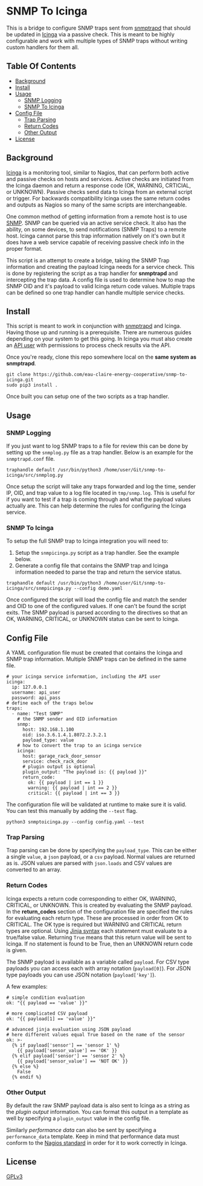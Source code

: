 # SNMP To Icinga

This is a bridge to configure SNMP traps sent from [snmptrapd](https://net-snmp.sourceforge.io/docs/man/snmptrapd.html) that should be updated in [Icinga](https://icinga.com/) via a passive check. This is meant to be highly configurable and work with multiple types of SNMP traps without writing custom handlers for them all.

## Table Of Contents

- [Background](#background)
- [Install](#install)
- [Usage](#usage)
  - [SNMP Logging](#snmp-logging)
  - [SNMP To Icinga](#snmp-to-icinga)
- [Config File](#config-file)
  - [Trap Parsing](#trap-parsing)
  - [Return Codes](#return-codes)
  - [Other Output](#other-output)
- [License](#license)

## Background

[Icinga](https://icinga.com/) is a monitoring tool, similar to Nagios, that can perform both active and passive checks on hosts and services. Active checks are initiated from the Icinga daemon and return a response code (OK, WARNING, CRTICIAL, or UNKNOWN). Passive checks send data to Icinga from an external script or trigger. For backwards compatibility Icinga uses the same return codes and outputs as Nagios so many of the same scripts are interchangeable.

One common method of getting information from a remote host is to use [SNMP](https://en.wikipedia.org/wiki/Simple_Network_Management_Protocol). SNMP can be queried via an active service check. It also has the ability, on some devices, to send notifications (SNMP Traps) to a remote host. Icinga cannot parse this trap information natively on it's own but it does have a web service capable of receiving passive check info in the proper format.

This script is an attempt to create a bridge, taking the SNMP Trap information and creating the payload Icinga needs for a service check. This is done by registering the script as a trap handler for __snmptrapd__ and intercepting the trap data. A config file is used to determine how to map the SNMP OID and it's payload to valid Icinga return code values. Multiple traps can be defined so one trap handler can handle multiple service checks.

## Install

This script is meant to work in conjunction with [snmptrapd](https://net-snmp.sourceforge.io/docs/man/snmptrapd.html) and Icinga. Having those up and running is a prerequisite. There are numerous guides depending on your system to get this going. In Icinga you must also create an [API user](https://icinga.com/docs/icinga-2/latest/doc/09-object-types/#apiuser) with permissions to process check results via the API.

Once you're ready, clone this repo somewhere local on the __same system as snmptrapd__.

```
git clone https://github.com/eau-claire-energy-cooperative/snmp-to-icinga.git
sudo pip3 install .

```

Once built you can setup one of the two scripts as a trap handler.

## Usage

### SNMP Logging

If you just want to log SNMP traps to a file for review this can be done by setting up the `snmplog.py` file as a trap handler. Below is an example for the `snmptrapd.conf` file.

```
traphandle default /usr/bin/python3 /home/user/Git/snmp-to-icinga/src/snmplog.py
```

Once setup the script will take any traps forwarded and log the time, sender IP, OID, and trap value to a log file located in `tmp/snmp.log`. This is useful for if you want to test if a trap is coming through and what the payload values actually are. This can help determine the rules for configuring the Icinga service.

### SNMP To Icinga

To setup the full SNMP trap to Icinga integration you will need to:

1. Setup the `snmpicinga.py` script as a trap handler. See the example below.
2. Generate a config file that contains the SNMP trap and Icinga information needed to parse the trap and return the service status.

```
traphandle default /usr/bin/python3 /home/user/Git/snmp-to-icinga/src/snmpicinga.py --config demo.yaml
```

Once configured the script will load the config file and match the sender and OID to one of the configured values. If one can't be found the script exits. The SNMP payload is parsed according to the directives so that an OK, WARNING, CRITICAL, or UNKNOWN status can be sent to Icinga.

## Config File

A YAML configuration file must be created that contains the Icinga and SNMP trap information. Multiple SNMP traps can be defined in the same file.

```
# your icinga service information, including the API user
icinga:
  ip: 127.0.0.1
  username: api_user
  password: api_pass
# define each of the traps below
traps:
  - name: "Test SNMP"
    # the SNMP sender and OID information
    snmp:
      host: 192.168.1.100
      oid: iso.3.6.1.4.1.8072.2.3.2.1
      payload_type: value
    # how to convert the trap to an icinga service
    icinga:
      host: garage_rack_door_sensor
      service: check_rack_door
      # plugin output is optional
      plugin_output: "The payload is: {{ payload }}"
      return_code:
        ok: {{ payload | int == 1 }}
        warning: {{ payload | int == 2 }}
        critical: {{ payload | int == 3 }}
```

The configuration file will be validated at runtime to make sure it is valid. You can test this manually by adding the `--test` flag.

```
python3 snmptoicinga.py --config config.yaml --test
```

### Trap Parsing

Trap parsing can be done by specifying the `payload_type`. This can be either a single `value`, a `json` payload, or a `csv` payload. Normal values are returned as is. JSON values are parsed with `json.loads` and CSV values are converted to an array.

### Return Codes

Icinga expects a return code corresponding to either OK, WARNING, CRITICAL, or UNKNOWN. This is created by evaluating the SNMP payload. In the __return_codes__ section of the configuration file are specified the rules for evaluating each return type. These are processed in order from OK to CRITICAL. The OK type is required but WARNING and CRITICAL return types are optional. Using [Jinja syntax](https://jinja.palletsprojects.com/en/2.10.x/templates/) each statement must evaluate to a true/false value. Returning `True` means that this return value will be sent to Icinga. If no statement is found to be True, then an UNKNOWN return code is given.

The SNMP payload is available as a variable called `payload`. For CSV type payloads you can access each with array notation (`payload[0]`). For JSON type payloads you can use JSON notation (`payload['key']`).

A few examples:

```
# simple condition evaluation
ok: "{{ payload == 'value' }}"

# more complicated CSV payload
ok: "{{ payload[1] == 'value' }}"

# advanced jinja evaluation using JSON payload
# here different values equal True based on the name of the sensor
ok: >-
  {% if payload['sensor'] == 'sensor 1' %}
    {{ payload['sensor_value'] == 'OK' }}
  {% elif payload['sensor'] == 'sensor 2' %}
    {{ payload['sensor_value'] == 'NOT OK' }}
  {% else %}
    False
  {% endif %}
```

### Other Output

By default the raw SNMP payload data is also sent to Icinga as a string as the _plugin output_ information. You can format this output in a template as well by specifying a `plugin_output` value in the config file.

Similarly _performance data_ can also be sent by specifying a `performance_data` template. Keep in mind that performance data must conform to the [Nagios standard](https://nagios-plugins.org/doc/guidelines.html#PLUGOUTPUT) in order for it to work correctly in Icinga.

## License

[GPLv3](https://github.com/eau-claire-energy-cooperative/snmp-to-icinga.git)
